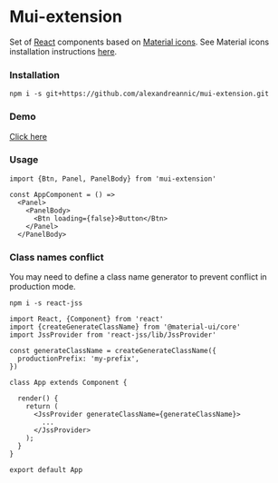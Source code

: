 # Mui-extension

Set of [React](https://reactjs.org/) components based on [Material icons](https://material.io/icons/). See Material icons installation instructions [here](http://google.github.io/material-design-icons/#icon-font-for-the-web).

### Installation

```npm i -s git+https://github.com/alexandreannic/mui-extension.git```

### Demo

[Click here](https://mui-extension.firebaseapp.com/)


### Usage

```
import {Btn, Panel, PanelBody} from 'mui-extension'

const AppComponent = () => 
  <Panel>
    <PanelBody>
      <Btn loading={false}>Button</Btn>
    </Panel>
  </PanelBody>
```

### Class names conflict

You may need to define a class name generator to prevent conflict in production mode.

```npm i -s react-jss```

```
import React, {Component} from 'react'
import {createGenerateClassName} from '@material-ui/core'
import JssProvider from 'react-jss/lib/JssProvider'

const generateClassName = createGenerateClassName({
  productionPrefix: 'my-prefix',
})

class App extends Component {

  render() {
    return (
      <JssProvider generateClassName={generateClassName}>
        ...
      </JssProvider>
    );
  }
}

export default App
```
